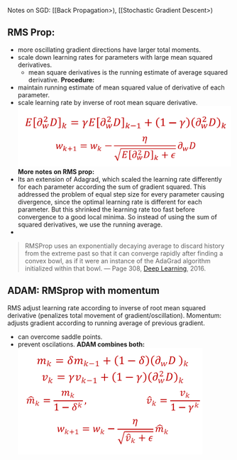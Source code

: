 Notes on SGD: [[Back Propagation>), [[Stochastic Gradient Descent>)



## RMS Prop:
- more oscillating gradient directions have larger total moments.
- scale down learning rates for parameters with large mean squared derivatives.
    - mean square derivatives is the running estimate of average squared derivative.
**Procedure:**
- maintain running estimate of mean squared value of derivative of each parameter.
- scale learning rate by inverse of root mean square derivative.
![image](</Images/Pasted image 20240530213855.png>)
**More notes on RMS prop:**
- Its an extension of Adagrad, which scaled the learning rate differently for each parameter according the sum of gradient squared. This addressed the problem of equal step size for every parameter causing divergence, since the optimal learning rate is different for each parameter. But this shrinked the learning rate too fast before convergence to a good local minima. So instead of using the sum of squared derivatives, we use the running average.
-
> RMSProp uses an exponentially decaying average to discard history from the extreme past so that it can converge rapidly after finding a convex bowl, as if it were an instance of the AdaGrad algorithm initialized within that bowl. — Page 308, [Deep Learning](https://amzn.to/3qSk3C2), 2016.


## ADAM: RMSprop with momentum

RMS adjust learning rate according to inverse of root mean squared derivative (penalizes total movement of gradient/oscillation).
Momentum: adjusts gradient according to running average of previous gradient.
- can overcome saddle points.
- prevent oscilations.
**ADAM combines both:**
![image](</Images/Pasted image 20240530221151.png>)
